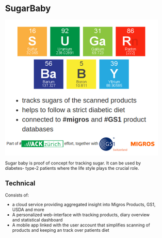 SugarBaby
=========

![About](https://github.com/ewiger/sugarbaby/raw/master/doc/sugar_prompt.png)

Sugar baby is proof of concept for tracking sugar. It can be used by diabetes- type-2 patients where the life style plays the crucial role.

Technical
---------

Consists of: 
- a cloud service providing aggregated insight into Migros Products, GS1, USDA and more
- A personalized web-interface with tracking products, diary overview and statistical dashboard
- A mobile app linked with the user account that simplifies scanning of products and keeping an track over patients diet

